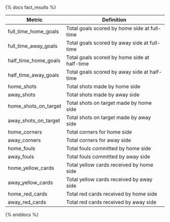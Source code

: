 {% docs fact_results %}

| Metric                | Definition                                       |
|-----------------------|--------------------------------------------------|
| full_time_home_goals  | Total goals scored by home side at full-time     |
| full_time_away_goals  | Total goals scored by away side at full-time     |
| half_time_home_goals  | Total goals scored by home side at half-time     |
| half_time_away_goals  | Total goals scored by away side at half-time     |
| home_shots            | Total shots made by home side                    |
| away_shots            | Total shots made by away side                    |
| home_shots_on_target  | Total shots on target made by home side          |
| away_shots_on_target  | Total shots on target made by away side          |
| home_corners          | Total corners for home side                      |
| away_corners          | Total corners for away side                      |
| home_fouls            | Total fouls committed by home side               |
| away_fouls            | Total fouls committed by away side               |
| home_yellow_cards     | Total yellow cards received by home side         |
| away_yellow_cards     | Total yellow cards received by away side         |
| home_red_cards        | Total red cards received by home side            |
| away_red_cards        | Total red cards received by away side            |

{% enddocs %}